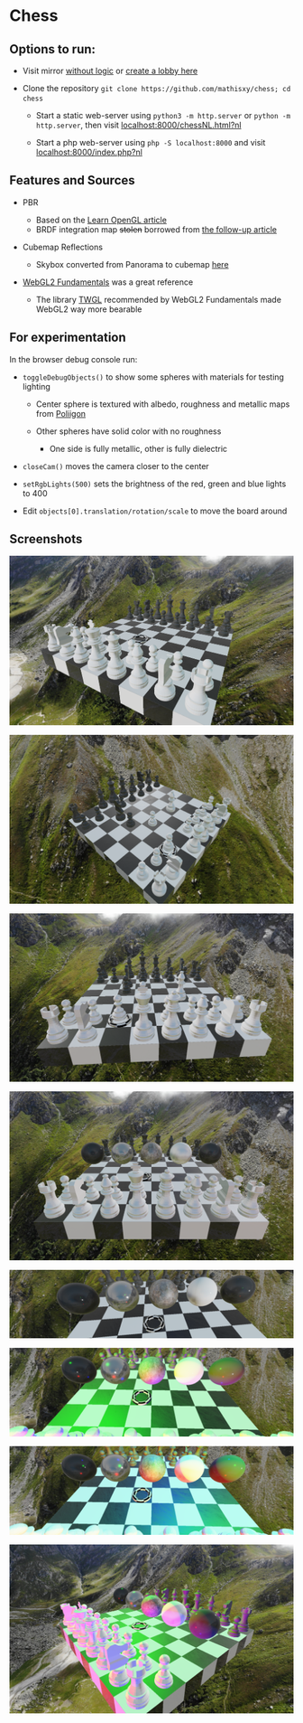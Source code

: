 # Chess

## Options to run:

- Visit mirror [without logic](https://www.mathis.party/game/index.php?nl) or [create a lobby here](https://www.mathis.party/game/lobby.php)

- Clone the repository `git clone https://github.com/mathisxy/chess; cd chess`
  
  - Start a static web-server using `python3 -m http.server` or `python -m http.server`, then visit [localhost:8000/chessNL.html?nl](http://localhost:8000/chessNL.html?nl)
  
  - Start a php web-server using `php -S localhost:8000` and visit [localhost:8000/index.php?nl](http://localhost:8000/index.php?nl)

## Features and Sources

* PBR
  
  * Based on the [Learn OpenGL article](https://learnopengl.com/PBR/Lighting)
  * BRDF integration map ~~stolen~~ borrowed from [the follow-up article](https://learnopengl.com/PBR/IBL/Specular-IBL)

* Cubemap Reflections
  
  * Skybox converted from Panorama to cubemap [here](https://jaxry.github.io/panorama-to-cubemap/)

* [WebGL2 Fundamentals](https://webgl2fundamentals.org/) was a great reference
  
  * The library [TWGL](https://twgljs.org/) recommended by WebGL2 Fundamentals made WebGL2 way more bearable

## For experimentation

In the browser debug console run:

* `toggleDebugObjects()` to show some spheres with materials for testing lighting
  
  * Center sphere is textured with albedo, roughness and metallic maps from [Poliigon](poliigon.com/)
  
  * Other spheres have solid color with no roughness
    
    * One side is fully metallic, other is fully dielectric

* `closeCam()` moves the camera closer to the center

* `setRgbLights(500)` sets the brightness of the red, green and blue lights to 400

* Edit `objects[0].translation/rotation/scale` to move the board around

## Screenshots

![Screenshot 2022-02-23 013633.png](screenshots/Screenshot%202022-02-23%20013633.png)

![Screenshot 2022-02-23 013900.png](screenshots/Screenshot%202022-02-23%20013900.png)

![Screenshot 2022-02-23 013927.png](screenshots/Screenshot%202022-02-23%20013927.png)

![Screenshot 2022-02-23 014009.png](screenshots/Screenshot%202022-02-23%20014009.png)

![Screenshot 2022-02-23 014048.png](screenshots/Screenshot%202022-02-23%20014048.png)

![Screenshot 2022-02-23 014132.png](screenshots/Screenshot%202022-02-23%20014132.png)

![Screenshot 2022-02-23 014145.png](screenshots/Screenshot%202022-02-23%20014145.png)

![Screenshot 2022-02-23 014201.png](screenshots/Screenshot%202022-02-23%20014201.png)
